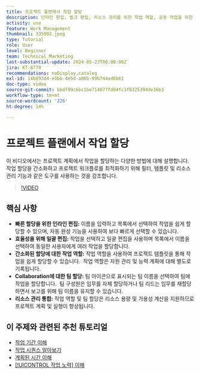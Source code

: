 ```yaml
---
title: 프로젝트 플랜에서 작업 할당
description: 인라인 편집, 벌크 편집, 리소스 관리를 위한 작업 역할, 공동 작업을 위한 팀 할당 및 효율적인 프로젝트 계획을 위한 리소스 용량 계산을 통해 Workfront에서 작업 할당을 간소화합니다.
activity: use
feature: Work Management
thumbnail: 335092.jpeg
type: Tutorial
role: User
level: Beginner
team: Technical Marketing
last-substantial-update: 2024-05-23T00:00:00Z
jira: KT-8779
recommendations: noDisplay,catalog
exl-id: 14b893d4-e3bb-4e5d-a06b-99b744ad6b61
doc-type: video
source-git-commit: bbdf99c6bc1be714077fd94fc3f8325394de36b3
workflow-type: tm+mt
source-wordcount: '226'
ht-degree: 14%

---
```


# 프로젝트 플랜에서 작업 할당

이 비디오에서는 프로젝트 계획에서 작업을 할당하는 다양한 방법에 대해 설명합니다. 작업 할당을 간소화하고 프로젝트 워크플로를 최적화하기 위해 필터, 템플릿 및 리소스 관리 기능과 같은 도구를 사용하는 것을 강조합니다.


>[!VIDEO](https://video.tv.adobe.com/v/335092/?quality=12&learn=on&enablevpops=1)

## 핵심 사항

* **빠른 할당을 위한 인라인 편집:** 이름을 입력하고 목록에서 선택하여 작업을 쉽게 할당할 수 있으며, 자동 완성 기능을 사용하여 보다 빠르게 선택할 수 있습니다. &#x200B;
* **효율성을 위해 일괄 편집:** 작업을 선택하고 일괄 편집을 사용하며 목록에서 이름을 선택하여 동일한 사용자에게 여러 작업을 할당합니다. &#x200B;
* **간소화된 할당에 대한 작업 역할:** 작업 역할을 사용하여 프로젝트 템플릿을 통해 작업을 쉽게 할당할 수 있습니다. &#x200B; 작업 역할은 자원 관리 및 능력 계획에 대해 별도로 기록됩니다. &#x200B;
* **Collaboration에 대한 팀 할당:** 팀 아이콘으로 표시되는 팀 이름을 선택하여 팀에 작업을 할당합니다. &#x200B; 팀 구성원은 임무를 자체 할당하거나 팀 리드는 임무를 재할당하면서 보고를 위해 팀 이름을 유지할 수 있습니다. &#x200B;
* **리소스 관리 통합:** 작업 역할 및 팀 할당은 리소스 용량 및 가용성 계산을 지원하므로 프로젝트 계획 및 실행이 향상됩니다. &#x200B;


## 이 주제와 관련된 추천 튜토리얼

* [작업 기간 이해](/help/manage-work/tasks/understand-task-durations.md)
* [작업 시퀀스 알아보기](/help/manage-work/tasks/learn-to-sequence-tasks.md)
* [계획된 시간 이해](/help/manage-work/tasks/understand-planned-hours.md)
* [[!UICONTROL 작업 노력] 이해](/help/manage-work/tasks/understand-work-effort.md)

